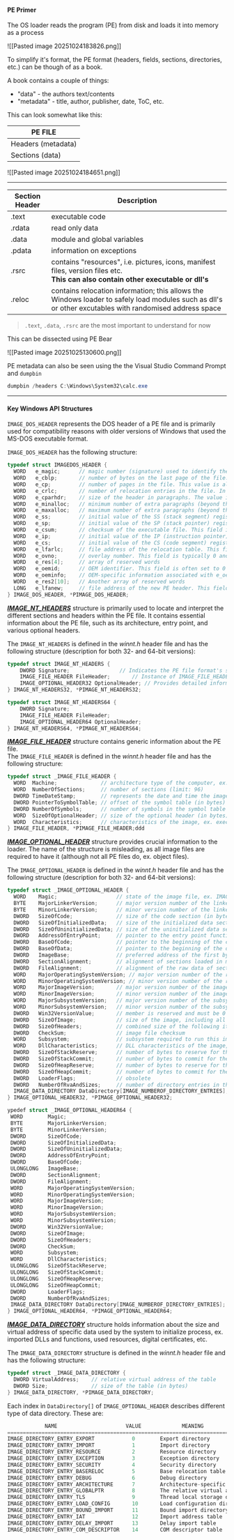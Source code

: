 
#### PE Primer

The OS loader reads the program (PE) from disk and loads it into memory as a process

![[Pasted image 20251024183826.png]]

To simplify it's format, the PE format (headers, fields, sections, directories, etc.) can be though of as a book.

A book contains a couple of things:
- "data" - the authors text/contents
- "metadata" - title, author, publisher, date, ToC, etc.

This can look somewhat like this:

| PE FILE            |
| ------------------ |
| Headers (metadata) |
| Sections (data)    |


![[Pasted image 20251024184651.png]]


---


| Section Header | Description                                                                                                                                            |
| -------------- | ------------------------------------------------------------------------------------------------------------------------------------------------------ |
| .text          | executable code                                                                                                                                        |
| .rdata         | read only data                                                                                                                                         |
| .data          | module and global variables                                                                                                                            |
| .pdata         | information on exceptions                                                                                                                              |
| .rsrc          | contains "resources", i.e. pictures, icons, manifest files, version files etc.<br>**This can also contain other executable or dll's**                  |
| .reloc         | contains relocation information; this allows the Windows loader to safely load modules such as dll's or other excutables with randomised address space |

> `.text`, `.data`, `.rsrc` are the most important to understand for now


This can be dissected using PE Bear

![[Pasted image 20251025130600.png]]


PE metadata can also be seen using the  the Visual Studio Command Prompt and `dumpbin`

```powershell
dumpbin /headers C:\Windows\System32\calc.exe
```

---

#### Key Windows API Structures

`IMAGE_DOS_HEADER` represents the DOS header of a PE file and is primarily used for compatibility reasons with older versions of Windows that used the MS-DOS executable format.

`IMAGE_DOS_HEADER` has the following structure:

```c
typedef struct IMAGEDOS_HEADER {
  WORD   e_magic;      // magic number (signature) used to identify the file format. In a valid PE file, this field should contain IMAGE_DOS_SIGNATURE (0x5A4D)
  WORD   e_cblp;       // number of bytes on the last page of the file. This value is typically 0 and is used for alignment purposes
  WORD   e_cp;         // number of pages in the file. This value is also used for alignment and is typically 0
  WORD   e_crlc;       // number of relocation entries in the file. In modern PE files, this value is usually 0
  WORD   e_cparhdr;    // size of the header in paragraphs. The value is typically 4 and is used for calculating the offset to the PE header
  WORD   e_minalloc;   // minimum number of extra paragraphs (beyond the header) required by the program
  WORD   e_maxalloc;   // maximum number of extra paragraphs (beyond the header) required by the program
  WORD   e_ss;         // initial value of the SS (stack segment) register
  WORD   e_sp;         // initial value of the SP (stack pointer) register
  WORD   e_csum;       // checksum of the executable file. This field is often set to 0
  WORD   e_ip;         // initial value of the IP (instruction pointer) register
  WORD   e_cs;         // initial value of the CS (code segment) register
  WORD   e_lfarlc;     // file address of the relocation table. This field is typically set to IMAGE_FIRST_SECTION_OFFSET (0x40)
  WORD   e_ovno;       // overlay number. This field is typically 0 and is used when the executable has multiple overlays
  WORD   e_res[4];     // array of reserved words
  WORD   e_oemid;      // OEM identifier. This field is often set to 0
  WORD   e_oeminfo;    // OEM-specific information associated with e_oemid
  WORD   e_res2[10];   // Another array of reserved words
  LONG   e_lfanew;     // file address of the new PE header. This field points to the beginning of the PE header in the file
} IMAGE_DOS_HEADER, *PIMAGE_DOS_HEADER;
```


[**_IMAGE_NT_HEADERS_**](https://learn.microsoft.com/en-us/windows/win32/api/winnt/ns-winnt-image_nt_headers32) structure is primarily used to locate and interpret the different sections and headers within the PE file. It contains essential information about the PE file, such as its architecture, entry point, and various optional headers.

The `IMAGE_NT_HEADERS` is defined in the _winnt.h_ header file and has the following structure (description for both 32- and 64-bit versions):

```c
typedef struct IMAGE_NT_HEADERS {
    DWORD Signature;				// Indicates the PE file format's signature. It helps identify the file format as a PE file
    IMAGE_FILE_HEADER FileHeader;		// Instance of IMAGE_FILE_HEADER structure, containing info such as the target machine, number of sections, time stamp, etc.
    IMAGE_OPTIONAL_HEADER32 OptionalHeader;	// Provides detailed information about the PE file, including its entry point, image base address, sections, imports, exports
} IMAGE_NT_HEADERS32, *PIMAGE_NT_HEADERS32;
```

```c
typedef struct IMAGE_NT_HEADERS64 {
    DWORD Signature;
    IMAGE_FILE_HEADER FileHeader;
    IMAGE_OPTIONAL_HEADER64 OptionalHeader;
} IMAGE_NT_HEADERS64, *PIMAGE_NT_HEADERS64;
```

[**_IMAGE_FILE_HEADER_**](https://learn.microsoft.com/en-us/windows/win32/api/winnt/ns-winnt-image_file_header) structure contains generic information about the PE file.  
The `IMAGE_FILE_HEADER` is defined in the _winnt.h_ header file and has the following structure:

```c
typedef struct _IMAGE_FILE_HEADER {
  WORD  Machine;              // architecture type of the computer, ex. x86, x64, Itanium
  WORD  NumberOfSections;     // number of sections (limit: 96)
  DWORD TimeDateStamp;        // represents the date and time the image was created by the linker
  DWORD PointerToSymbolTable; // offset of the symbol table (in bytes)
  DWORD NumberOfSymbols;      // number of symbols in the symbol table
  WORD  SizeOfOptionalHeader; // size of the optional header (in bytes)
  WORD  Characteristics;      // characteristics of the image, ex. executable image, system file, DLL, etc.
} IMAGE_FILE_HEADER, *PIMAGE_FILE_HEADER;ddd
```

[**_IMAGE_OPTIONAL_HEADER_**](https://learn.microsoft.com/en-us/windows/win32/api/winnt/ns-winnt-image_optional_header32) structure provides crucial information to the loader. The name of the structure is misleading, as all image files are required to have it (although not all PE files do, ex. object files).

The `IMAGE_OPTIONAL_HEADER` is defined in the _winnt.h_ header file and has the following structure (description for both 32- and 64-bit versions):

```c
typedef struct _IMAGE_OPTIONAL_HEADER {
  WORD    Magic;                   // state of the image file, ex. IMAGE_NT_OPTIONAL_HDR32_MAGIC, IMAGE_NT_OPTIONAL_HDR64_MAGIC, etc.
  BYTE    MajorLinkerVersion;      // major version number of the linker
  BYTE    MinorLinkerVersion;      // minor version number of the linker
  DWORD   SizeOfCode;              // size of the code section (in bytes)
  DWORD   SizeOfInitializedData;   // size of the initialized data section (in bytes)
  DWORD   SizeOfUninitializedData; // size of the uninitialized data section (in bytes)
  DWORD   AddressOfEntryPoint;     // pointer to the entry point function, relative to the image base address
  DWORD   BaseOfCode;              // pointer to the beginning of the code section, relative to the image base
  DWORD   BaseOfData;              // pointer to the beginning of the data section, relative to the image base
  DWORD   ImageBase;               // preferred address of the first byte of the image when it is loaded in memory (multiple of 64 kB)
  DWORD   SectionAlignment;        // alignment of sections loaded in memory (in bytes)
  DWORD   FileAlignment;           // alignment of the raw data of sections in the image file (in bytes)
  WORD    MajorOperatingSystemVersion; // major version number of the required OS
  WORD    MinorOperatingSystemVersion; // minor version number of the required OS
  WORD    MajorImageVersion;       // major version number of the image
  WORD    MinorImageVersion;       // minor version number of the image
  WORD    MajorSubsystemVersion;   // major version number of the subsystem
  WORD    MinorSubsystemVersion;   // minor version number of the subsystem
  DWORD   Win32VersionValue;       // member is reserved and must be 0
  DWORD   SizeOfImage;             // size of the image, including all headers (in bytes)
  DWORD   SizeOfHeaders;           // combined size of the following items: e_lfanew (from IMAGE_DOS_HEADER), 4 byte signature, size of IMAGE_FILE_HEADER, size of optional header, size of all section headers
  DWORD   CheckSum;                // image file checksum
  WORD    Subsystem;               // subsystem required to run this image, ex. native, GUI, CUI, POSIX, etc.
  WORD    DllCharacteristics;      // DLL characteristics of the image, ex. dynamic base, DEP, CFG, no SEH, etc.
  DWORD   SizeOfStackReserve;      // number of bytes to reserve for the stack
  DWORD   SizeOfStackCommit;       // number of bytes to commit for the stack
  DWORD   SizeOfHeapReserve;       // number of bytes to reserve for the local heap
  DWORD   SizeOfHeapCommit;        // number of bytes to commit for the local heap
  DWORD   LoaderFlags;             // obsolete
  DWORD   NumberOfRvaAndSizes;     // number of directory entries in the remainder of the optional header
  IMAGE_DATA_DIRECTORY DataDirectory[IMAGE_NUMBEROF_DIRECTORY_ENTRIES]; // array of IMAGE_DATA_DIRECTORY structures, each index number is assiociated with different type of data directory (see below)
} IMAGE_OPTIONAL_HEADER32, *PIMAGE_OPTIONAL_HEADER32;
```

```c
ypedef struct _IMAGE_OPTIONAL_HEADER64 {
 WORD        Magic;                      
 BYTE        MajorLinkerVersion;         
 BYTE        MinorLinkerVersion;         
 DWORD       SizeOfCode;                 
 DWORD       SizeOfInitializedData;      
 DWORD       SizeOfUninitializedData;    
 DWORD       AddressOfEntryPoint;        
 DWORD       BaseOfCode;                 
 ULONGLONG   ImageBase;                  
 DWORD       SectionAlignment;           
 DWORD       FileAlignment;              
 WORD        MajorOperatingSystemVersion; 
 WORD        MinorOperatingSystemVersion;
 WORD        MajorImageVersion;
 WORD        MinorImageVersion;
 WORD        MajorSubsystemVersion;
 WORD        MinorSubsystemVersion;
 DWORD       Win32VersionValue;
 DWORD       SizeOfImage;
 DWORD       SizeOfHeaders;
 DWORD       CheckSum;
 WORD        Subsystem;
 WORD        DllCharacteristics;
 ULONGLONG   SizeOfStackReserve;
 ULONGLONG   SizeOfStackCommit;
 ULONGLONG   SizeOfHeapReserve;
 ULONGLONG   SizeOfHeapCommit;
 DWORD       LoaderFlags;
 DWORD       NumberOfRvaAndSizes;
 IMAGE_DATA_DIRECTORY DataDirectory[IMAGE_NUMBEROF_DIRECTORY_ENTRIES];
} IMAGE_OPTIONAL_HEADER64, *PIMAGE_OPTIONAL_HEADER64;
```

[**_IMAGE_DATA_DIRECTORY_**](https://learn.microsoft.com/en-us/windows/win32/api/winnt/ns-winnt-image_data_directory) structure holds information about the size and virtual address of specific data used by the system to initialize process, ex. imported DLLs and functions, used resources, digital certificates, etc.

The `IMAGE_DATA_DIRECTORY` structure is defined in the _winnt.h_ header file and has the following structure:

```c
typedef struct _IMAGE_DATA_DIRECTORY {
  DWORD VirtualAddress;    // relative virtual address of the table
  DWORD Size;              // size of the table (in bytes)
} IMAGE_DATA_DIRECTORY, *PIMAGE_DATA_DIRECTORY;
```

Each index in `DataDirectory[]` of `IMAGE_OPTIONAL_HEADER` describes different type of data directory. These are:


```c
            NAME                      VALUE             MEANING
================================================================================================
IMAGE_DIRECTORY_ENTRY_EXPORT            0        Export directory
IMAGE_DIRECTORY_ENTRY_IMPORT            1        Import directory
IMAGE_DIRECTORY_ENTRY_RESOURCE          2        Resource directory
IMAGE_DIRECTORY_ENTRY_EXCEPTION         3        Exception directory
IMAGE_DIRECTORY_ENTRY_SECURITY          4        Security directory
IMAGE_DIRECTORY_ENTRY_BASERELOC         5        Base relocation table
IMAGE_DIRECTORY_ENTRY_DEBUG             6        Debug directory
IMAGE_DIRECTORY_ENTRY_ARCHITECTURE      7        Architecture-specific data
IMAGE_DIRECTORY_ENTRY_GLOBALPTR         8        The relative virtual address of global pointer
IMAGE_DIRECTORY_ENTRY_TLS               9        Thread local storage directory
IMAGE_DIRECTORY_ENTRY_LOAD_CONFIG       10       Load configuration directory
IMAGE_DIRECTORY_ENTRY_BOUND_IMPORT      11       Bound import directory
IMAGE_DIRECTORY_ENTRY_IAT               12       Import address table
IMAGE_DIRECTORY_ENTRY_DELAY_IMPORT      13       Delay import table
IMAGE_DIRECTORY_ENTRY_COM_DESCRIPTOR    14       COM descriptor table
```